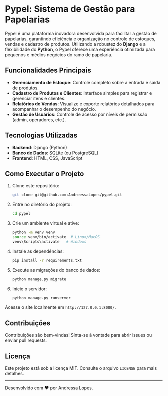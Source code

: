 
# Pypel: Sistema de Gestão para Papelarias

Pypel é uma plataforma inovadora desenvolvida para facilitar a gestão de papelarias, garantindo eficiência e organização no controle de estoques, vendas e cadastro de produtos. Utilizando a robustez do **Django** e a flexibilidade do **Python**, o Pypel oferece uma experiência otimizada para pequenos e médios negócios do ramo de papelaria.

## Funcionalidades Principais
- **Gerenciamento de Estoque**: Controle completo sobre a entrada e saída de produtos.
- **Cadastro de Produtos e Clientes**: Interface simples para registrar e gerenciar itens e clientes.
- **Relatórios de Vendas**: Visualize e exporte relatórios detalhados para acompanhar o desempenho do negócio.
- **Gestão de Usuários**: Controle de acesso por níveis de permissão (admin, operadores, etc.).

## Tecnologias Utilizadas
- **Backend**: Django (Python)
- **Banco de Dados**: SQLite (ou PostgreSQL)
- **Frontend**: HTML, CSS, JavaScript

## Como Executar o Projeto
1. Clone este repositório:
   ```bash
   git clone git@github.com:AndreessaLopes/pypel.git
   ```
2. Entre no diretório do projeto:
   ```bash
   cd pypel
   ```
3. Crie um ambiente virtual e ative:
   ```bash
   python -m venv venv
   source venv/bin/activate  # Linux/MacOS
   venv\Scripts\activate   # Windows
   ```
4. Instale as dependências:
   ```bash
   pip install -r requirements.txt
   ```
5. Execute as migrações do banco de dados:
   ```bash
   python manage.py migrate
   ```
6. Inicie o servidor:
   ```bash
   python manage.py runserver
   ```

Acesse o site localmente em `http://127.0.0.1:8000/`.

## Contribuições
Contribuições são bem-vindas! Sinta-se à vontade para abrir issues ou enviar pull requests.

## Licença
Este projeto está sob a licença MIT. Consulte o arquivo `LICENSE` para mais detalhes.

---
Desenvolvido com ❤️ por Andressa Lopes.
